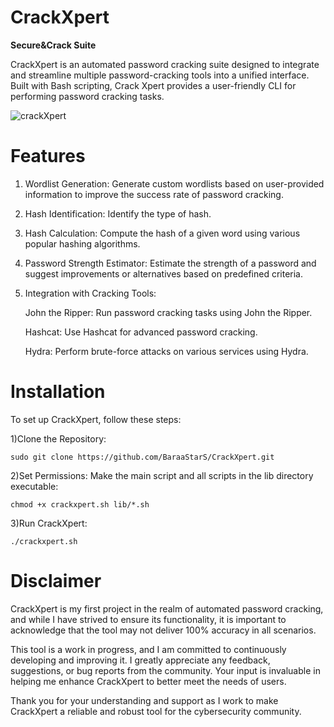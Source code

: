 # CrackXpert
**Secure&amp;Crack Suite**

CrackXpert is an automated password cracking suite designed to integrate and streamline multiple password-cracking tools into a unified interface. Built with Bash scripting, Crack Xpert provides a user-friendly CLI for performing password cracking tasks.

![crackXpert](https://github.com/user-attachments/assets/3db55124-967d-43bd-97b9-df524344acc0)


# Features 
1) Wordlist Generation: Generate custom wordlists based on user-provided information to improve the success rate of password cracking.
2) Hash Identification: Identify the type of hash.
3) Hash Calculation: Compute the hash of a given word using various popular hashing algorithms.
4) Password Strength Estimator: Estimate the strength of a password and suggest improvements or alternatives based on predefined criteria.
5) Integration with Cracking Tools:
   
   John the Ripper: Run password cracking tasks using John the Ripper.
   
   Hashcat: Use Hashcat for advanced password cracking.
   
   Hydra: Perform brute-force attacks on various services using Hydra.

   
# Installation
To set up CrackXpert, follow these steps:

1)Clone the Repository:

`
sudo git clone https://github.com/BaraaStarS/CrackXpert.git
`

2)Set Permissions: Make the main script and all scripts in the lib directory executable:

`
chmod +x crackxpert.sh lib/*.sh
`

3)Run CrackXpert:

`
./crackxpert.sh
`

# Disclaimer
CrackXpert is my first project in the realm of automated password cracking, and while I have strived to ensure its functionality, it is important to acknowledge that the tool may not deliver 100% accuracy in all scenarios.

This tool is a work in progress, and I am committed to continuously developing and improving it. I greatly appreciate any feedback, suggestions, or bug reports from the community. Your input is invaluable in helping me enhance CrackXpert to better meet the needs of users.

Thank you for your understanding and support as I work to make CrackXpert a reliable and robust tool for the cybersecurity community.
